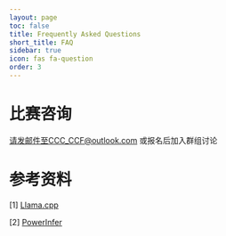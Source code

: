 ```yaml
---
layout: page
toc: false
title: Frequently Asked Questions
short_title: FAQ
sidebar: true
icon: fas fa-question
order: 3
---
```


# 比赛咨询

请发邮件至CCC_CCF@outlook.com 或报名后加入群组讨论

# 参考资料

[1]  [Llama.cpp](https://github.com/ggerganov/llama.cpp?tab=readme-ov-file)

[2]  [PowerInfer](https://github.com/SJTU-IPADS/PowerInfer/tree/main)